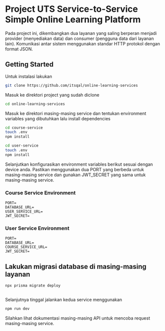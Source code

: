 # Project UTS Service-to-Service Simple Online Learning Platform

Pada project ini, dikembangkan dua layanan yang saling berperan menjadi provider (menyediakan data) dan consumer (pengguna data dari layanan lain). Komunikasi antar sistem menggunakan standar HTTP protokol dengan format JSON. 

## Getting Started
Untuk instalasi lakukan
 ```bash
git clone https://github.com/itsqal/online-learning-services
 ```

 Masuk ke direktori project yang sudah diclone
 ```bash
 cd online-learning-services
 ```

 Masuk ke direktori masing-masing service dan tentukan environment variables yang dibutuhkan lalu install dependencies
 ```bash
cd course-service
touch .env
npm install
 ```

 ```bash
cd user-service
touch .env
npm install
 ```

Selanjutkan konfigurasikan environment variables berikut sesuai dengan device anda. Pastikan menggunakan dua PORT yang berbeda untuk masing-masing service dan gunakan JWT_SECRET yang sama untuk masing-masing service.

### Course Service Environment
```
PORT=
DATABASE_URL=
USER_SERVICE_URL=
JWT_SECRET=
```

### User Service Environment
```
PORT=
DATABASE_URL=
COURSE_SERVICE_URL=
JWT_SECRET=
```

## Lakukan migrasi database di masing-masing layanan
```bash
npx prisma migrate deploy
```

## 

Selanjutnya tinggal jalankan kedua service menggunakan 

```bash
npm run dev
```

Silahkan lihat dokumentasi masing-masing API untuk mencoba request masing-masing service.